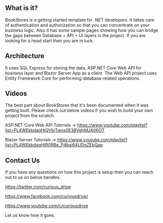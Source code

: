 ## What is it?

BookStores is a getting started template for .NET developers. It takes care of authentication and authorization so that you can concentrate on your business logic. Also it has some sample pages showing how you can bridge the gaps between Database + API + UI layers in the project. If you are looking for a head start then you are in luck.

## Architecture

It uses SQL Express for storing the data, ASP.NET Core Web API for business layer and Blazor Server App as a client. The Web API project uses Entity Framework Core for performing database related operations. 

## Videos

The best part about BookStores that it's been documented when it was getting built. Please check out below videos if you wish to build your own project from the scratch.

ASP.NET Core Web API Tutorials ->
https://www.youtube.com/playlist?list=PL4WEkbdagHIQVbiTwos0E38VghMJA06OT

Blazor Server Tutorials ->
https://www.youtube.com/playlist?list=PL4WEkbdagHIR0RBe_P4bai64UDqZEbQap

## Contact Us

If you have any questions on how this project is setup then you can reach out to us on below handles.

https://twitter.com/curious_drive

https://www.facebook.com/curiousdrive/

https://www.youtube.com/c/curiousdrive


Let us know how it goes. 
